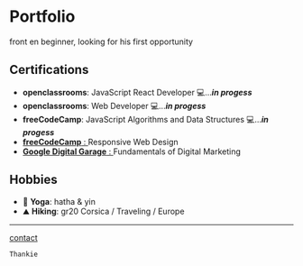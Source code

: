 # Portfolio

front en beginner, looking for his first opportunity

## Certifications

- **openclassrooms**: JavaScript React Developer 💻...**_in progess_**
- **openclassrooms**: Web Developer 💻...**_in progess_**
- **freeCodeCamp**: JavaScript Algorithms and Data Structures 💻...**_in progess_**
- [**freeCodeCamp** : ](https://www.freecodecamp.org/certification/git504/responsive-web-design)Responsive Web Design
- [**Google Digital Garage** : ]() Fundamentals of Digital Marketing

## Hobbies

- 🧘 **Yoga**: hatha & yin
- ⛰️ **Hiking**: gr20 Corsica / Traveling / Europe

---
[contact](https://github.com/git504)

    Thankie
